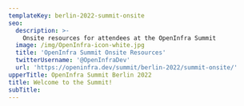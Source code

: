 ```yaml
---
templateKey: berlin-2022-summit-onsite
seo:
  description: >-
    Onsite resources for attendees at the OpenInfra Summit
  image: /img/OpenInfra-icon-white.jpg
  title: 'OpenInfra Summit Onsite Resources'
  twitterUsername: '@OpenInfraDev'
  url: 'https://openinfra.dev/summit/berlin-2022/summit-onsite/'
upperTitle: OpenInfra Summit Berlin 2022
title: Welcome to the Summit!
subTitle: 
---
```


